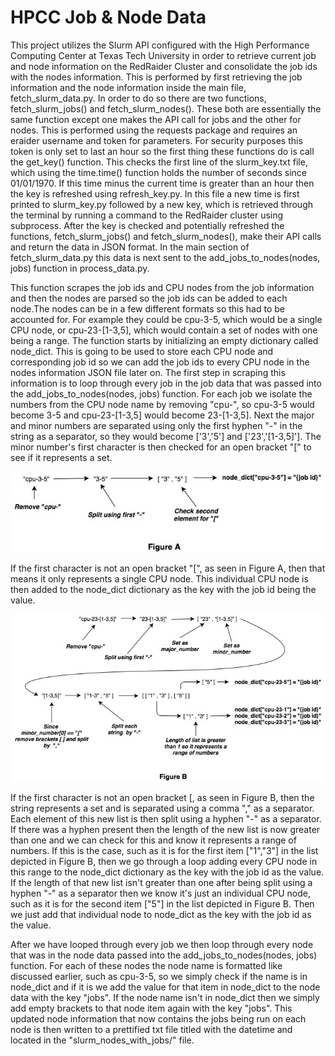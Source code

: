 # HPCC Job & Node Data

This project utilizes the Slurm API configured with the High Performance Computing Center at Texas Tech University in order to retrieve current job and node information on the RedRaider Cluster and consolidate the job ids with the nodes information. This is performed by first retrieving the job information and the node information inside the main file, fetch_slurm_data.py. In order to do so there are two functions, fetch_slurm_jobs() and fetch_slurm_nodes(). These both are essentially the same function except one makes the API call for jobs and the other for nodes. This is performed using the requests package and requires an eraider username and token for parameters. For security purposes this token is only set to last an hour so the first thing these functions do is call the get_key() function. This checks the first line of the slurm_key.txt file, which using the time.time() function holds the number of seconds since 01/01/1970. If this time minus the current time is greater than an hour then the key is refreshed using refresh_key.py. In this file a new time is first printed to slurm_key.py followed by a new key, which is retrieved through the terminal by running a command to the RedRaider cluster using subprocess. After the key is checked and potentially refreshed the functions, fetch_slurm_jobs() and fetch_slurm_nodes(), make their API calls and return the data in JSON format. In the main section of fetch_slurm_data.py this data is next sent to the add_jobs_to_nodes(nodes, jobs) function in process_data.py.

This function scrapes the job ids and CPU nodes from the job information and then the nodes are parsed so the job ids can be added to each node.The nodes can be in a few different formats so this had to be accounted for. For example they could be cpu-3-5, which would be a single CPU node, or cpu-23-[1-3,5], which would contain a set of nodes with one being a range. The function starts by initializing an empty dictionary called node_dict. This is going to be used to store each CPU node and corresponding job id so we can add the job ids to every CPU node in the nodes information JSON file later on. The first step in scraping this information is to loop through every job in the job data that was passed into the add_jobs_to_nodes(nodes, jobs) function. For each job we isolate the numbers from the CPU node name by removing "cpu-", so cpu-3-5 would become 3-5 and cpu-23-[1-3,5] would become 23-[1-3,5]. Next the major and minor numbers are separated using only the first hyphen "-" in the string as a separator, so they would become ['3','5'] and ['23','[1-3,5]']. The minor number's first character is then checked for an open bracket "[" to see if it represents a set.

![Figure A](Figures/Figure_A.jpg)

If the first character is not an open bracket "[", as seen in Figure A, then that means it only represents a single CPU node. This individual CPU node is then added to the node_dict dictionary as the key with the job id being the value.

![Figure B](Figures/Figure_B.jpg)

If the first character is not an open bracket [, as seen in Figure B, then the string represents a set and is separated using a comma "," as a separator. Each element of this new list is then split using a hyphen "-" as a separator. If there was a hyphen present then the length of the new list is now greater than one and we can check for this and know it represents a range of numbers. If this is the case, such as it is for the first item ["1","3"] in the list depicted in Figure B, then we go through a loop adding every CPU node in this range to the node_dict dictionary as the key with the job id as the value. If the length of that new list isn't greater than one after being split using a hyphen "-" as a separator then we know it's just an individual CPU node, such as it is for the second item ["5"] in the list depicted in Figure B. Then we just add that individual node to node_dict as the key with the job id as the value.

After we have looped through every job we then loop through every node that was in the node data passed into the add_jobs_to_nodes(nodes, jobs) function. For each of these nodes the node name is formatted like discussed earlier, such as cpu-3-5, so we simply check if the name is in node_dict and if it is we add the value for that item in node_dict to the node data with the key "jobs". If the node name isn't in node_dict then we simply add empty brackets to that node item again with the key "jobs". This updated node information that now contains the jobs being run on each node is then written to a prettified txt file titled with the datetime and located in the "slurm_nodes_with_jobs/" file.
